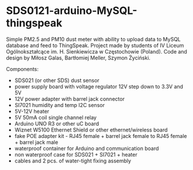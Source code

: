# SDS0121-arduino-MySQL-thingspeak
Simple PM2.5 and PM10 dust meter with ability to upload data to MySQL database and feed to ThingSpeak. Project made by students of IV Liceum Ogólnokształcące im. H. Sienkiewicza w Częstochowie (Poland). Code and design by Miłosz Galas, Bartłomiej Meller, Szymon Życiński.

Components:
- SDS021 (or other SDS) dust sensor
- power supply board with voltage regulator 12V step down to 3.3V and 5V
- 12V power adapter with barrel jack connector
- SI7021 humidity and temp I2C sensor
- 5V-12V heater
- 5V 50mA coil single channel relay
- Arduino UNO R3 or other uC board
- Wiznet W5100  Ethernet Shield or other ethernet/wireless board
- fake POE adapter kit - RJ45 female + barrel jack female to RJ45 female + barrel jack male
- waterproof container for Arduino and communication board
- non waterproof case for SDS021 + SI7021 + heater
- cables and 2 pcs. of water-tight fixing assembly 
